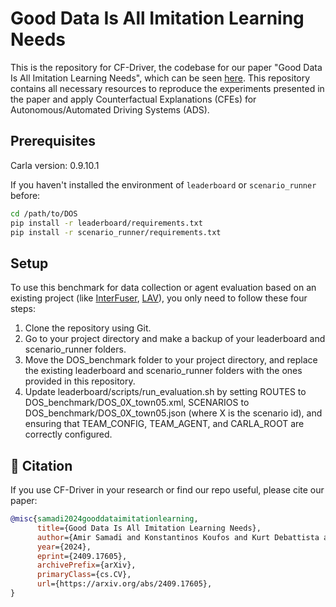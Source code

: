 # Good Data Is All Imitation Learning Needs

This is the repository for CF-Driver, the codebase for our paper "Good Data Is All Imitation Learning Needs", which can be seen [here](https://arxiv.org/abs/2302.12689 'Huber paper'). This repository contains all necessary resources to reproduce the experiments presented in the paper and apply Counterfactual Explanations (CFEs) for Autonomous/Automated Driving Systems (ADS).

## Prerequisites
Carla version: 0.9.10.1

If you haven't installed the environment of `leaderboard` or `scenario_runner` before:
```bash
cd /path/to/DOS
pip install -r leaderboard/requirements.txt
pip install -r scenario_runner/requirements.txt
```

## Setup
To use this benchmark for data collection or agent evaluation based on an existing project (like [InterFuser](https://github.com/opendilab/InterFuser), [LAV](https://github.com/dotchen/LAV)), you only need to follow these four steps:
1. Clone the repository using Git.
2. Go to your project directory and make a backup of your leaderboard and scenario_runner folders.
3. Move the DOS_benchmark folder to your project directory, and replace the existing leaderboard and scenario_runner folders with the ones provided in this repository.
4. Update leaderboard/scripts/run_evaluation.sh by setting ROUTES to DOS_benchmark/DOS_0X_town05.xml, SCENARIOS to DOS_benchmark/DOS_0X_town05.json (where X is the scenario id), and ensuring that TEAM_CONFIG, TEAM_AGENT, and CARLA_ROOT are correctly configured.



## 📖 Citation
If you use CF-Driver in your research or find our repo useful, please cite our paper:
```bibtex
@misc{samadi2024gooddataimitationlearning,
      title={Good Data Is All Imitation Learning Needs}, 
      author={Amir Samadi and Konstantinos Koufos and Kurt Debattista and Mehrdad Dianati},
      year={2024},
      eprint={2409.17605},
      archivePrefix={arXiv},
      primaryClass={cs.CV},
      url={https://arxiv.org/abs/2409.17605}, 
}
```
